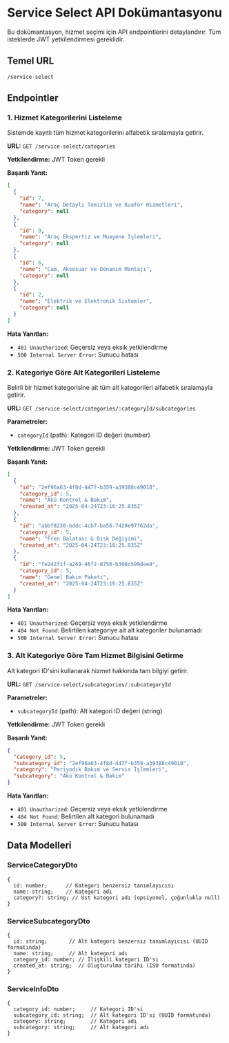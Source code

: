 # Service Select API Dokümantasyonu

Bu dokümantasyon, hizmet seçimi için API endpointlerini detaylandırır. Tüm isteklerde JWT yetkilendirmesi gereklidir.

## Temel URL

```
/service-select
```

## Endpointler

### 1. Hizmet Kategorilerini Listeleme

Sistemde kayıtlı tüm hizmet kategorilerini alfabetik sıralamayla getirir.

**URL:** `GET /service-select/categories`

**Yetkilendirme:** JWT Token gerekli

**Başarılı Yanıt:**
```json
[
  {
    "id": 7,
    "name": "Araç Detaylı Temizlik ve Kuaför Hizmetleri",
    "category": null
  },
  {
    "id": 9,
    "name": "Araç Ekspertiz ve Muayene İşlemleri",
    "category": null
  },
  {
    "id": 6,
    "name": "Cam, Aksesuar ve Donanım Montajı",
    "category": null
  },
  {
    "id": 2,
    "name": "Elektrik ve Elektronik Sistemler",
    "category": null
  }
]
```

**Hata Yanıtları:**
- `401 Unauthorized`: Geçersiz veya eksik yetkilendirme
- `500 Internal Server Error`: Sunucu hatası

### 2. Kategoriye Göre Alt Kategorileri Listeleme

Belirli bir hizmet kategorisine ait tüm alt kategorileri alfabetik sıralamayla getirir.

**URL:** `GET /service-select/categories/:categoryId/subcategories`

**Parametreler:**
- `categoryId` (path): Kategori ID değeri (number)

**Yetkilendirme:** JWT Token gerekli

**Başarılı Yanıt:**
```json
[
  {
    "id": "2ef96a63-4f8d-447f-b359-a39388c49018",
    "category_id": 5,
    "name": "Akü Kontrol & Bakım",
    "created_at": "2025-04-24T23:16:25.835Z"
  },
  {
    "id": "abbf8230-bddc-4cb7-ba56-7429e97f62da",
    "category_id": 5,
    "name": "Fren Balatası & Disk Değişimi",
    "created_at": "2025-04-24T23:16:25.835Z"
  },
  {
    "id": "fe242f1f-a269-46f2-8750-b308c599dee9",
    "category_id": 5,
    "name": "Genel Bakım Paketi",
    "created_at": "2025-04-24T23:16:25.835Z"
  }
]
```

**Hata Yanıtları:**
- `401 Unauthorized`: Geçersiz veya eksik yetkilendirme
- `404 Not Found`: Belirtilen kategoriye ait alt kategoriler bulunamadı
- `500 Internal Server Error`: Sunucu hatası

### 3. Alt Kategoriye Göre Tam Hizmet Bilgisini Getirme

Alt kategori ID'sini kullanarak hizmet hakkında tam bilgiyi getirir.

**URL:** `GET /service-select/subcategories/:subcategoryId`

**Parametreler:**
- `subcategoryId` (path): Alt kategori ID değeri (string)

**Yetkilendirme:** JWT Token gerekli

**Başarılı Yanıt:**
```json
{
  "category_id": 5,
  "subcategory_id": "2ef96a63-4f8d-447f-b359-a39388c49018",
  "category": "Periyodik Bakım ve Servis İşlemleri",
  "subcategory": "Akü Kontrol & Bakım"
}
```

**Hata Yanıtları:**
- `401 Unauthorized`: Geçersiz veya eksik yetkilendirme
- `404 Not Found`: Belirtilen alt kategori bulunamadı
- `500 Internal Server Error`: Sunucu hatası

## Data Modelleri

### ServiceCategoryDto
```
{
  id: number;      // Kategori benzersiz tanımlayıcısı
  name: string;    // Kategori adı
  category?: string; // Üst kategori adı (opsiyonel, çoğunlukla null)
}
```

### ServiceSubcategoryDto
```
{
  id: string;       // Alt kategori benzersiz tanımlayıcısı (UUID formatında)
  name: string;     // Alt kategori adı
  category_id: number; // İlişkili kategori ID'si
  created_at: string;  // Oluşturulma tarihi (ISO formatında)
}
```

### ServiceInfoDto
```
{
  category_id: number;     // Kategori ID'si
  subcategory_id: string;  // Alt kategori ID'si (UUID formatında)
  category: string;        // Kategori adı
  subcategory: string;     // Alt kategori adı
}
```
